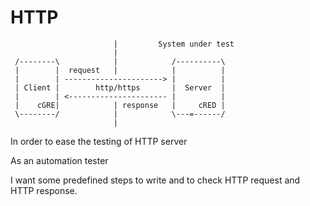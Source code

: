# HTTP

```ditaa
                       |         System under test
                       |           
 /--------\            |            /----------\
 |        |  request   |            |          |
 |        | ----------------------> |          |
 | Client |        http/https       |  Server  |
 |        | <---------------------- |          |
 |    cGRE|            | response   |     cRED |
 \--------/            |            \---=------/
                       |
```

  In order to ease the testing of HTTP server

  As an automation tester

  I want some predefined steps to write and to check HTTP request and HTTP response.
